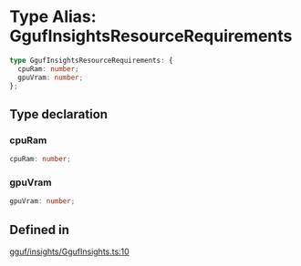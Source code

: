 # Type Alias: GgufInsightsResourceRequirements

```ts
type GgufInsightsResourceRequirements: {
  cpuRam: number;
  gpuVram: number;
};
```

## Type declaration

### cpuRam

```ts
cpuRam: number;
```

### gpuVram

```ts
gpuVram: number;
```

## Defined in

[gguf/insights/GgufInsights.ts:10](https://github.com/withcatai/node-llama-cpp/blob/6405ee945e792651123189aae2612212095765b6/src/gguf/insights/GgufInsights.ts#L10)
